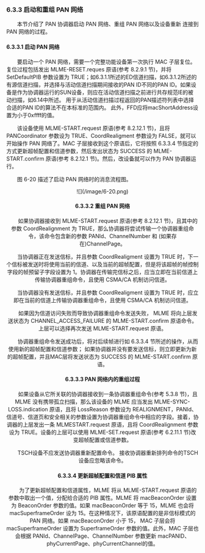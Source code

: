 ### 6.3.3 启动和重组 PAN 网络
　　本节介绍了 PAN 协调器启动 PAN 网络、重组 PAN 网络以及设备重新 连接到 PAN 网络的过程。

#### 6.3.3.1 启动 PAN 网络
　　要启动一个 PAN 网络，需要一个完整功能设备第一次执行 MAC 子层复位。复位过程包括发出 MLME-RESET.reques 原语(参考 8.2.9.1 节)，并将 SetDefaultPIB 参数设置为 TRUE；如6.3.1.1所述的ED信道扫描，如6.3.1.2所述的有源信道扫描，并选择与活动信道扫描期间接收的PAN ID不同的PAN ID。如果设备是作为协调器运行的SUN设备，则应在活动信道扫描之前进行共存规范IE的被动扫描，如6.14中所述。 用于从活动信道扫描过程返回的PAN描述符列表中选择合适的PAN ID的算法不在本标准的范围内。 此外，FFD应将macShortAddress设置为小于0xffff的值。

　　该设备使用 MLME-START.request 原语(参考 8.2.12.1 节)，且将 PANCoordinator 参数设为 TRUE、CoordRealigment 参数设为 FALSE，就可以开始操作 PAN 网络了。MAC 子层接收到这个原语后，它将按照 6.3.3.4 节指定的方式更新超帧配置和信道参数，然后发出状态为 SUCCESS 的 MLME-START.confirm 原语(参考 8.2.12.1 节)。然后，改设备就可以作为 PAN 协调器运行。

　　图 6-20 描述了启动 PAN 网络时的消息流程图。

<div align=center>![](/image/6-20.png)

#### 6.3.3.2 重组 PAN 网络
　　如果协调器接收到 MLME-START.request 原语(参考 8.2.12.1 节)，且其中的参数 CoordRealignment 为 TRUE，那么协调器将尝试传输一个协调器重组命令，该命令包含新的参数 PANId、ChannelNumber 和 (如果存在)ChannelPage。

　　当协调器正在发送信标，并且参数 CoordRealigment 设置为 TRUE 时，下一个信标被发送时将使用当前的信道、以及当前的超帧配置，但是将该超帧的帧控制字段的帧预留子字段设置为 1。协调器在传输完信标之后，应当立即在当前信道上传输协调器重组命令，且使用 CSMA/CA 机制访问信道。

　　当协调器没有发送信标，并且参数 CoordRealigment 设置为 TRUE 时，应立 即在当前的信道上传输协调器重组命令，且使用 CSMA/CA 机制访问信道。

　　如果因为信道访问失败而导致协调器重组命令发送失败， MLME 将向上层发送状态为 CHANNEL_ACCESS_FAILURE 的 MLME-START.confirm 原语命令。上层可以选择再次发送 MLME-START.request 原语。

　　协调器重组命令发送成功后，将对后续帧进行如 6.3.3.4 节所述的操作，从而使用新的超帧配置和信道参数； 如果协调器并没有要发送信标，则立即更新为新的超帧配置，并且MAC层将发送状态为 SUCCESS 的 MLME-START.confirm 原语。

#### 6.3.3.3 PAN 网络内的重组过程
　　如果设备从它所关联的协调器接收到一条协调器重组命令(参考 5.3.8 节)，且 MLME 没有携带孤立扫描，那么该设备的 MLME 应当发出 MLME-SYNC-LOSS.indication 原语，且将 LossReason 参数设为 REALIGNMENT，PANId、信道号、信道页和安全相关的参数设置为协调器重组命令中相应的字段。接着，协调器的上层发出一条 MLMESTART.request 原语，且将 CoordRealignment 参数设为 TRUE。设备的上层可以使用 MLME-SET.request 原语(参考 6.2.11.1 节)改变超帧配置或信道参数。

　　TSCH设备不应发送协调器重新配置命令。 接收协调器重新排列命令的TSCH设备应忽略该命令。
#### 6.3.3.4 更新超帧配置和信道 PIB 属性

　　为了更新超帧配置和信道属性，MLME 将从 MLME-START.request 原语的参数中取出一个值，分配给合适的 PIB 属性。MLME 将 macBeaconOrder 设置为 BeaconOrder 参数的值。如果 macBeaconOrder 等于 15，MLME 也会将 macSuperframeOrder 设为 15。在这种情况下，该原语配置的是非信标模式的 PAN 网络。如果 macBeaconOrder 小于 15， MAC 子层会将 macSuperframeOrder 设置为 SuperframeOrder 参数的值。此外，MAC 子层也会根据 PANId、ChannelPage、ChannelNumber 参数更新 macPANID、phyCurrentPage、phyCurrentChannel的值。